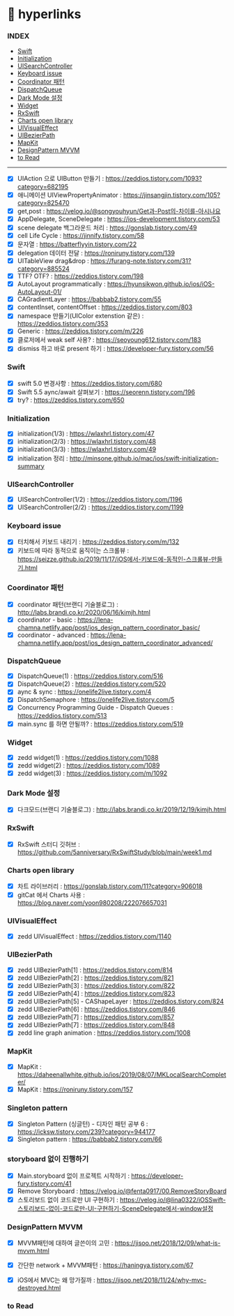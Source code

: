 # 🔗 hyperlinks

### INDEX
- [Swift](#swift)
- [Initialization](#initialization)
- [UISearchController](#uisearchcontroller)
- [Keyboard issue](#keyboard-issue)
- [Coordinator 패턴](#coordinator-패턴)
- [DispatchQueue](#dispatchqueue)
- [Dark Mode 설정](#dark-mode-설정)
- [Widget](#widget)
- [RxSwift](#rxswift)
- [Charts open library](#charts-open-library)
- [UIVisualEffect](#uivisualeffect)
- [UIBezierPath](#uibezierpath)
- [MapKit](#mapkit)
- [DesignPattern MVVM](#designpattern-mvvm)
- [to Read](#to-read)
---

- [x] UIAction 으로 UIButton 만들기 : https://zeddios.tistory.com/1093?category=682195
- [x] 애니메이션 UIViewPropertyAnimator : https://jinsangjin.tistory.com/105?category=825470
- [x] get,post : https://velog.io/@songyouhyun/Get과-Post의-차이를-아시나요
- [x] AppDelegate, SceneDelegate : https://ios-development.tistory.com/53
- [x] scene delegate 백그라운드 처리 : https://gonslab.tistory.com/49
- [x] cell Life Cycle : https://jinnify.tistory.com/58
- [x] 문자열 : https://batterflyyin.tistory.com/22
- [x] delegation 데이터 전달 : https://roniruny.tistory.com/139
- [x] UITableView drag&drop : https://furang-note.tistory.com/31?category=885524
- [x] TTF? OTF? : https://zeddios.tistory.com/198
- [x] AutoLayout programmatically : https://hyunsikwon.github.io/ios/iOS-AutoLayout-01/
- [x] CAGradientLayer : https://babbab2.tistory.com/55 
- [x] contentInset, contentOffset : https://zeddios.tistory.com/803
- [x] namespace 만들기(UIColor extenstion 같은) : https://zeddios.tistory.com/353
- [x] Generic : https://zeddios.tistory.com/m/226
- [x] 클로저에서 weak self 사용? : https://seoyoung612.tistory.com/183
- [x] dismiss 하고 바로 present 하기 : https://developer-fury.tistory.com/56

### Swift
- [x] swift 5.0 변경사항 : https://zeddios.tistory.com/680
- [x] Swift 5.5 aync/await 살펴보기 : https://seorenn.tistory.com/196
- [x] try? : https://zeddios.tistory.com/650

### Initialization
- [x] initialization(1/3) : https://wlaxhrl.tistory.com/47
- [x] initialization(2/3) : https://wlaxhrl.tistory.com/48
- [x] initialization(3/3) : https://wlaxhrl.tistory.com/49
- [x] initialization 정리 : http://minsone.github.io/mac/ios/swift-initialization-summary

### UISearchController
- [x] UISearchController(1/2) : https://zeddios.tistory.com/1196
- [x] UISearchController(2/2) : https://zeddios.tistory.com/1199

### Keyboard issue
- [x] 터치해서 키보드 내리기 : https://zeddios.tistory.com/m/132
- [x] 키보드에 따라 동적으로 움직이는 스크롤뷰 : https://seizze.github.io/2019/11/17/iOS에서-키보드에-동적인-스크롤뷰-만들기.html

### Coordinator 패턴
- [x] coordinator 패턴(브랜디 기술블로그) : http://labs.brandi.co.kr/2020/06/16/kimjh.html
- [x] coordinator - basic : https://lena-chamna.netlify.app/post/ios_design_pattern_coordinator_basic/
- [x] coordinator - advanced : https://lena-chamna.netlify.app/post/ios_design_pattern_coordinator_advanced/

### DispatchQueue
- [x] DispatchQueue(1) : https://zeddios.tistory.com/516
- [x] DispatchQueue(2) : https://zeddios.tistory.com/520
- [x] aync & sync : https://onelife2live.tistory.com/4
- [x] DispatchSemaphore : https://onelife2live.tistory.com/5
- [x] Concurrency Programming Guide - Dispatch Queues : https://zeddios.tistory.com/513
- [x] main.sync 를 하면 안될까? : https://zeddios.tistory.com/519

### Widget
- [x] zedd widget(1) : https://zeddios.tistory.com/1088
- [x] zedd widget(2) : https://zeddios.tistory.com/1089
- [x] zedd widget(3) : https://zeddios.tistory.com/m/1092

### Dark Mode 설정
- [x] 다크모드(브랜디 기술블로그) : http://labs.brandi.co.kr/2019/12/19/kimjh.html

### RxSwift
- [x] RxSwift 스터디 깃허브 :  https://github.com/5anniversary/RxSwiftStudy/blob/main/week1.md

### Charts open library
- [x] 차트 라이브러리 : https://gonslab.tistory.com/11?category=906018
- [x] gitCat 에서 Charts 사용 : https://blog.naver.com/yoon980208/222076657031

### UIVisualEffect
- [x] zedd UIVisualEffect : https://zeddios.tistory.com/1140

### UIBezierPath
- [x] zedd UIBezierPath[1] : https://zeddios.tistory.com/814
- [x] zedd UIBezierPath[2] : https://zeddios.tistory.com/821
- [x] zedd UIBezierPath[3] : https://zeddios.tistory.com/822
- [x] zedd UIBezierPath[4] : https://zeddios.tistory.com/823
- [x] zedd UIBezierPath[5] - CAShapeLayer : https://zeddios.tistory.com/824
- [x] zedd UIBezierPath[6] : https://zeddios.tistory.com/846
- [x] zedd UIBezierPath[7] : https://zeddios.tistory.com/857
- [x] zedd UIBezierPath[7] : https://zeddios.tistory.com/848
- [x] zedd line graph animation : https://zeddios.tistory.com/1008

### MapKit
- [x] MapKit : https://daheenallwhite.github.io/ios/2019/08/07/MKLocalSearchCompleter/
- [x] MapKit : https://roniruny.tistory.com/157

### Singleton pattern
- [x] Singleton Pattern (싱글턴) - 디자인 패턴 공부 6 : https://icksw.tistory.com/239?category=944177
- [x] Singleton pattern : https://babbab2.tistory.com/66

### storyboard 없이 진행하기
- [x] Main.storyboard 없이 프로젝트 시작하기 : https://developer-fury.tistory.com/41
- [x] Remove Storyboard : https://velog.io/@fenta0917/00.RemoveStoryBoard
- [x] 스토리보드 없이 코드로만 UI 구현하기 : https://velog.io/@lina0322/iOSSwift-스토리보드-없이-코드로만-UI-구현하기-SceneDelegate에서-window설정

### DesignPattern MVVM
- [x] MVVM패턴에 대하여 글쓴이의 고민 : https://jisoo.net/2018/12/09/what-is-mvvm.html
- [x] 간단한 network + MVVM패턴 : https://haningya.tistory.com/67
- [x] iOS에서 MVC는 왜 망가질까 : https://jisoo.net/2018/11/24/why-mvc-destroyed.html


### to Read
